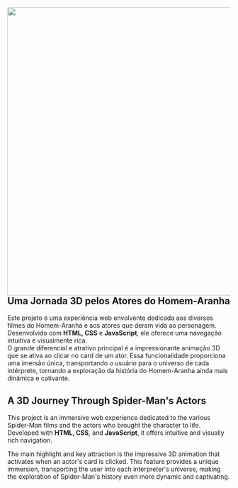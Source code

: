 <img align="right" height="650" src="https://github.com/user-attachments/assets/fc858ce4-f5b0-4646-8f66-1d3162812df9">

## Uma Jornada 3D pelos Atores do Homem-Aranha
Este projeto é uma experiência web envolvente dedicada aos diversos filmes do Homem-Aranha e aos atores que deram vida ao personagem. Desenvolvido com **HTML, CSS** e **JavaScript**, ele oferece uma navegação intuitiva e visualmente rica.<br>
O grande diferencial e atrativo principal é a impressionante animação 3D que se ativa ao clicar no card de um ator. Essa funcionalidade proporciona uma imersão única,
transportando o usuário para o universo de cada intérprete, tornando a exploração da história do Homem-Aranha ainda mais dinâmica e cativante.

## A 3D Journey Through Spider-Man's Actors
This project is an immersive web experience dedicated to the various Spider-Man films and the actors who brought the character to life. Developed with **HTML, CSS**, and **JavaScript**, it offers intuitive and visually rich navigation.

The main highlight and key attraction is the impressive 3D animation that activates when an actor's card is clicked. This feature provides a unique immersion,
transporting the user into each interpreter's universe, making the exploration of Spider-Man's history even more dynamic and captivating.
